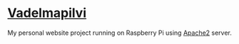 # [Vadelmapilvi](https://vadelmapilvi.com)

My personal website project running on Raspberry Pi using [Apache2](https://httpd.apache.org/) server.

